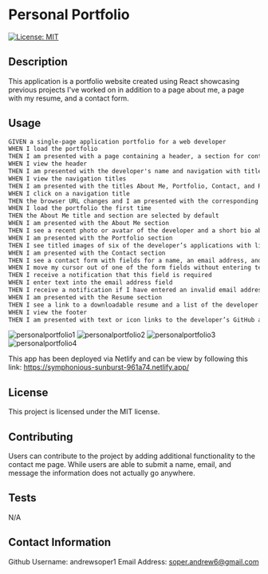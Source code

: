 # Personal Portfolio

[![License: MIT](https://img.shields.io/badge/License-MIT-yellow.svg)](https://opensource.org/licenses/MIT)

## Description

This application is a portfolio website created using React showcasing previous projects I've worked on in addition to a page about me, a page with my resume, and a contact form.

 ## Usage

 ```md
GIVEN a single-page application portfolio for a web developer
WHEN I load the portfolio
THEN I am presented with a page containing a header, a section for content, and a footer
WHEN I view the header
THEN I am presented with the developer's name and navigation with titles corresponding to different sections of the portfolio
WHEN I view the navigation titles
THEN I am presented with the titles About Me, Portfolio, Contact, and Resume, and the title corresponding to the current section is highlighted
WHEN I click on a navigation title
THEN the browser URL changes and I am presented with the corresponding section below the navigation and that title is highlighted
WHEN I load the portfolio the first time
THEN the About Me title and section are selected by default
WHEN I am presented with the About Me section
THEN I see a recent photo or avatar of the developer and a short bio about them
WHEN I am presented with the Portfolio section
THEN I see titled images of six of the developer’s applications with links to both the deployed applications and the corresponding GitHub repositories
WHEN I am presented with the Contact section
THEN I see a contact form with fields for a name, an email address, and a message
WHEN I move my cursor out of one of the form fields without entering text
THEN I receive a notification that this field is required
WHEN I enter text into the email address field
THEN I receive a notification if I have entered an invalid email address
WHEN I am presented with the Resume section
THEN I see a link to a downloadable resume and a list of the developer’s proficiencies
WHEN I view the footer
THEN I am presented with text or icon links to the developer’s GitHub and LinkedIn profiles, and their profile on a third platform (Stack Overflow, Twitter)
```
![personalportfolio1](https://github.com/user-attachments/assets/57b43342-04f9-423c-873d-93d5246725ec)
![personalportfolio2](https://github.com/user-attachments/assets/5f21d185-6c9f-4829-aacb-39ab5a36b9a8)
![personalportfolio3](https://github.com/user-attachments/assets/54738730-3365-47f7-8d59-fa6c691ca83c)
![personalportfolio4](https://github.com/user-attachments/assets/cdf995f8-99ad-4e6d-bc2a-0395b51346c2)

This app has been deployed via Netlify and can be view by following this link: https://symphonious-sunburst-961a74.netlify.app/


## License

This project is licensed under the MIT license.


## Contributing
Users can contribute to the project by adding additional functionality to the contact me page. While users are able to submit a name, email, and message the information does not actually go anywhere. 

## Tests
N/A

## Contact Information
  Github Username: andrewsoper1
  Email Address: soper.andrew6@gmail.com
